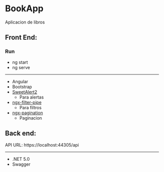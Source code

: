 # BookApp

Aplicacion de libros

## Front End:

### Run

- ng start
- ng serve

---

- Angular
- Bootstrap
- [SweetAlert2](https://sweetalert2.github.io/)
  - Para alertas
- [ngx-filter-pipe](https://www.npmjs.com/package/ngx-filter-pipe)
  - Para filtros
- [ngx-pagination](https://www.npmjs.com/package/ngx-pagination)
  - Paginacion

## Back end:

API URL: https://localhost:44305/api

---

- .NET 5.0
- Swagger
